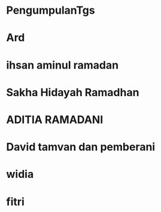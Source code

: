 # PengumpulanTgs
# Ard
# ihsan aminul ramadan
# Sakha Hidayah Ramadhan
# ADITIA RAMADANI
# David tamvan dan pemberani
# widia 
# fitri